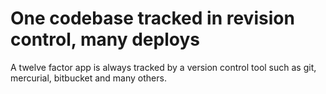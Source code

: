 # One codebase tracked in revision control, many deploys

A twelve factor app is always tracked by a version control tool such as git, mercurial, bitbucket and many others.

